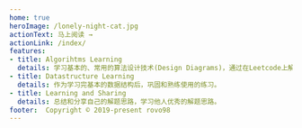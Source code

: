 ```yaml
---
home: true
heroImage: /lonely-night-cat.jpg
actionText: 马上阅读 →
actionLink: /index/
features:
- title: Algorihtms Learning
  details: 学习基本的、常用的算法设计技术(Design Diagrams)，通过在Leetcode上解题来训练。
- title: Datastructure Learning
  details: 作为学习完基本的数据结构后，巩固和熟练使用的练习。
- title: Learning and Sharing
  details: 总结和分享自己的解题思路，学习他人优秀的解题思路。
footer:  Copyright © 2019-present rovo98
---
```


